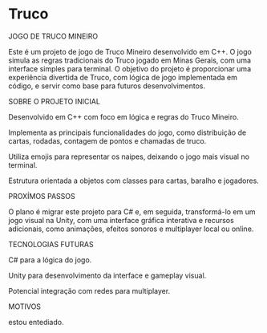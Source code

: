# Truco

JOGO DE TRUCO MINEIRO 

Este é um projeto de jogo de Truco Mineiro desenvolvido em C++. O jogo simula as regras tradicionais do Truco jogado em Minas Gerais, com uma interface simples para terminal. O objetivo do projeto é proporcionar uma experiência divertida de Truco, com lógica de jogo implementada em código, e servir como base para futuros desenvolvimentos.


SOBRE O PROJETO INICIAL

Desenvolvido em C++ com foco em lógica e regras do Truco Mineiro.

Implementa as principais funcionalidades do jogo, como distribuição de cartas, rodadas, contagem de pontos e chamadas de truco.

Utiliza emojis para representar os naipes, deixando o jogo mais visual no terminal.

Estrutura orientada a objetos com classes para cartas, baralho e jogadores.



PROXÍMOS PASSOS

O plano é migrar este projeto para C# e, em seguida, transformá-lo em um jogo visual na Unity, com uma interface gráfica interativa e recursos adicionais, como animações, efeitos sonoros e multiplayer local ou online.



TECNOLOGIAS FUTURAS

C# para a lógica do jogo.

Unity para desenvolvimento da interface e gameplay visual.

Potencial integração com redes para multiplayer.


MOTIVOS

estou entediado.